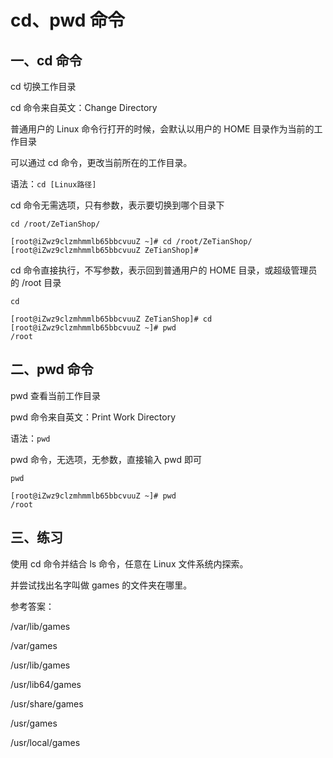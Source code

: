# cd、pwd 命令

## 一、cd 命令

cd 切换工作目录

cd 命令来自英文：Change Directory

普通用户的 Linux 命令行打开的时候，会默认以用户的 HOME 目录作为当前的工作目录

可以通过 cd 命令，更改当前所在的工作目录。

语法：`cd [Linux路径]`

cd 命令无需选项，只有参数，表示要切换到哪个目录下

```shell
cd /root/ZeTianShop/
```

```shell
[root@iZwz9clzmhmmlb65bbcvuuZ ~]# cd /root/ZeTianShop/
[root@iZwz9clzmhmmlb65bbcvuuZ ZeTianShop]#
```

cd 命令直接执行，不写参数，表示回到普通用户的 HOME 目录，或超级管理员的 /root 目录

```shell
cd
```

```shell
[root@iZwz9clzmhmmlb65bbcvuuZ ZeTianShop]# cd
[root@iZwz9clzmhmmlb65bbcvuuZ ~]# pwd
/root
```

## 二、pwd 命令

pwd 查看当前工作目录

pwd 命令来自英文：Print Work Directory

语法：`pwd`

pwd 命令，无选项，无参数，直接输入 pwd 即可

```shell
pwd
```

```shell
[root@iZwz9clzmhmmlb65bbcvuuZ ~]# pwd
/root
```

## 三、练习

使用 cd 命令并结合 ls 命令，任意在 Linux 文件系统内探索。

并尝试找出名字叫做 games 的文件夹在哪里。

参考答案：

/var/lib/games

/var/games

/usr/lib/games

/usr/lib64/games

/usr/share/games

/usr/games

/usr/local/games
